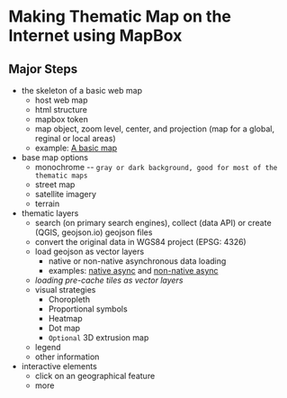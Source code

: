 # Making Thematic Map on the Internet using MapBox

## Major Steps

-  the skeleton of a basic web map
   -  host web map
   -  html structure
   -  mapbox token
   -  map object, zoom level, center, and projection (map for a global, reginal or local areas)
   -  example: [A basic map](https://jakobzhao.github.io/geog458/weeks/week04/1_basic.html)
-  base map options
   -  monochrome -- `gray or dark background, good for most of the thematic maps`
   -  street map
   -  satellite imagery
   -  terrain
-  thematic layers
   -  search (on primary search engines), collect (data API) or create (QGIS, geojson.io) geojson files
   -  convert the original data in WGS84 project (EPSG: 4326)
   -  load geojson as vector layers
      -  native or non-native asynchronous data loading
      -  examples: [native async]((https://jakobzhao.github.io/geog458/weeks/week04/3_native_data_loading.html)) and [non-native async]((https://jakobzhao.github.io/geog458/weeks/week04/3_async_data_loading.html))
   -  *loading pre-cache tiles as vector layers*
   -  visual strategies
      -  Choropleth
      -  Proportional symbols
      -  Heatmap
      -  Dot map
      -  `Optional` 3D extrusion map
   -  legend
   -  other information
-  interactive elements
   -  click on an geographical feature
   -  more